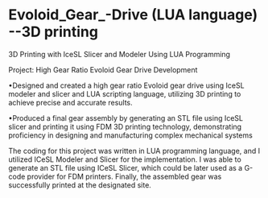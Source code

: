 # Evoloid_Gear_-Drive (LUA language) --3D printing
3D Printing with IceSL Slicer and Modeler Using LUA Programming
 
 
 
Project: High Gear Ratio Evoloid Gear Drive Development

•Designed and created a high gear ratio Evoloid gear drive using IceSL modeler and slicer and LUA scripting language, utilizing 3D printing to achieve precise and accurate results.


•Produced a final gear assembly by generating an STL file using IceSL slicer and printing it using FDM 3D printing technology, demonstrating proficiency in designing and manufacturing complex mechanical systems


The coding for this project was written in LUA programming language, and I utilized ICeSL Modeler and Slicer for the implementation. I was able to generate an STL file using ICeSL Slicer, which could be later used as a G-code provider for FDM printers. Finally, the assembled gear was successfully printed at the designated site.


